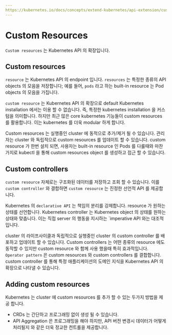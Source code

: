 ```yaml
---
https://kubernetes.io/docs/concepts/extend-kubernetes/api-extension/custom-resources/
---
```

# Custom Resources

`Custom resources` 는 Kubernetes API 의 확장입니다.

## Custom resources

`resource` 는 Kubernetes API 의 endpoint 입니다. `resources` 는 특정한 종류의 API objects 의 모음을 저장합니다; 예를 들어, `pods` 라고 하는 built-in resource 는 Pod objects 의 모음을 가집니다.

`custom resource` 는 Kubernetes API 의 확장으로 default Kubernetes installation 에서는 이용 할 수 없습니다. 즉, 특정한 kubernetes installation 을 커스텀을 의미합니다. 하지만 최근 많은 core kubernetes 기능들이 custom resources 를 활용합니다. 이는 kubernetes 를 더욱 modular 하게 합니다.

Custom resources 는 실행중인 cluster 에 동적으로 추가/제거 될 수 있습니다. 관리자는 cluster 와 독립적으로 custom resources 를 업데이트 할 수 있습니다. custom resource 가 한번 설치 되면, 사용자는 built-in resource 인 Pods 를 다룰때와 마찬가지로 kubectl 을 통해 custom resources object 를 생성하고 접근 할 수 있습니다.

## Custom controllers

`custom resource` 자체로는 구조화된 데이터를 저장하고 조회 할 수 있습니다. 이를 `custom controller` 와 결합하면 `custom resource` 는 진정한 선언적 API 를 제공합니다.

Kubernetes 의 `declarative API` 는 책임의 분리를 강제합니다. resource 가 원하는 상태를 선언합니다. Kubernetes controller 는 Kubernetes object 의 상태를 원하는 상태와 맞춥니다. 이는 직접 server 의 행동을 지시하는 `imperative API 와는 대조적입니다.

cluster 의 라이프사이클과 독립적으로 실행중인 cluster 의 custom controller 를 배포하고 업데이트 할 수 있습니다. Custom controllers 는 어떤 종류의 resource 에도 동작할 수 있지만 custom resource 와 함께 사용 했을때 특히 효과적입니다. `Operator pattern` 은 custom resources 와 custom controllers 를 결합합니다. custom controller 를 통해 특정 애플리케이션의 도메인 지식을 Kubernetes API 의 확장으로 나타낼 수 있습니다.

## Adding custom resources

Kubernetes 는 cluster 에 custom resources 를 추가 할 수 있는 두가지 방법을 제공 합니다.

- CRDs 는 간단하고 프로그래밍 없이 생성 될 수 있습니다.
- API Aggregation 은 프로그래밍을 해야 하지만, API 버전 변경시 데이터가 어떻게 처리될지 와 같은 더욱 정교한 컨트롤을 제공합니다.
